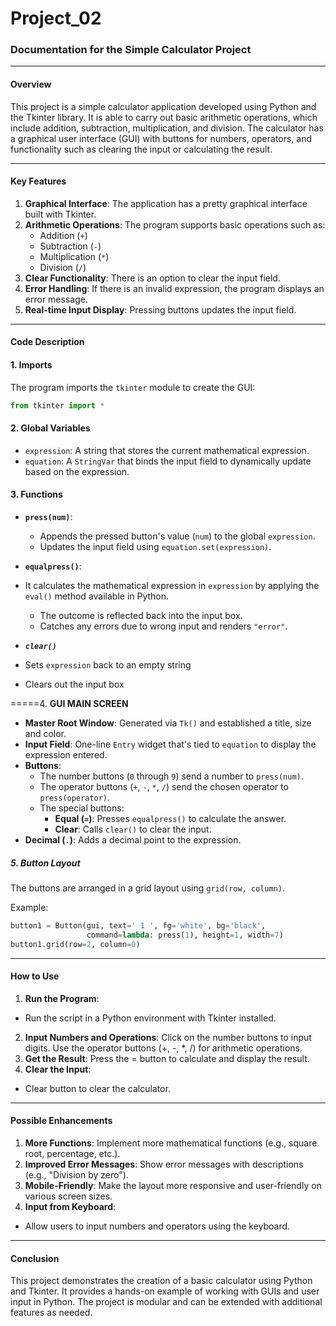 # Project_02

### **Documentation for the Simple Calculator Project**

---

#### **Overview**
This project is a simple calculator application developed using Python and the Tkinter library. It is able to carry out basic arithmetic operations, which include addition, subtraction, multiplication, and division. The calculator has a graphical user interface (GUI) with buttons for numbers, operators, and functionality such as clearing the input or calculating the result.

---

#### **Key Features**
1. **Graphical Interface**: The application has a pretty graphical interface built with Tkinter.
2. **Arithmetic Operations**: The program supports basic operations such as:
   - Addition (`+`)
   - Subtraction (`-`)
   - Multiplication (`*`)
   - Division (`/`)
3. **Clear Functionality**: There is an option to clear the input field.
4. **Error Handling**: If there is an invalid expression, the program displays an error message.
5. **Real-time Input Display**: Pressing buttons updates the input field.

---

#### **Code Description**

#### 1. **Imports**
 The program imports the `tkinter` module to create the GUI:
```python
from tkinter import *
```

#### 2. **Global Variables**
- `expression`: A string that stores the current mathematical expression.
- `equation`: A `StringVar` that binds the input field to dynamically update based on the expression.

#### 3. **Functions**
- **`press(num)`**:
  - Appends the pressed button's value (`num`) to the global `expression`.
  - Updates the input field using `equation.set(expression)`.

- **`equalpress()`**:
- It calculates the mathematical expression in `expression` by applying the `eval()` method available in Python.
  - The outcome is reflected back into the input box.
  - Catches any errors due to wrong input and renders `"error"`.
 - ***`clear()`***
  - Sets `expression` back to an empty string
  - Clears out the input box

=====4. **GUI MAIN SCREEN**
- **Master Root Window**: Generated via `Tk()` and established a title, size and color.
- **Input Field**: One-line `Entry` widget that's tied to `equation` to display the expression entered.
- **Buttons**:
  - The number buttons (`0` through `9`) send a number to `press(num)`.
  - The operator buttons (`+`, `-`, `*`, `/`) send the chosen operator to `press(operator)`.
  - The special buttons:
    + **Equal (`=`)**: Presses `equalpress()` to calculate the answer.
    + **Clear**: Calls `clear()` to clear the input.
- **Decimal (`.`)**: Adds a decimal point to the expression.

##### 5. **Button Layout**
The buttons are arranged in a grid layout using `grid(row, column)`.

Example:
```python
button1 = Button(gui, text=' 1 ', fg='white', bg='black',
                 command=lambda: press(1), height=1, width=7)
button1.grid(row=2, column=0)
```
---

#### **How to Use**
1. **Run the Program**:
- Run the script in a Python environment with Tkinter installed.
2. **Input Numbers and Operations**:
   Click on the number buttons to input digits.
   Use the operator buttons (+, -, *, /) for arithmetic operations.
3. **Get the Result**:
   Press the = button to calculate and display the result.
4. **Clear the Input**:
- Clear button to clear the calculator.

---

#### **Possible Enhancements**
1. **More Functions**:
   Implement more mathematical functions (e.g., square root, percentage, etc.).
2. **Improved Error Messages**:
   Show error messages with descriptions (e.g., "Division by zero").
3. **Mobile-Friendly**:
   Make the layout more responsive and user-friendly on various screen sizes.
4. **Input from Keyboard**:
- Allow users to input numbers and operators using the keyboard.


---

#### **Conclusion**
This project demonstrates the creation of a basic calculator using Python and Tkinter. It provides a hands-on example of working with GUIs and user input in Python. The project is modular and can be extended with additional features as needed.
